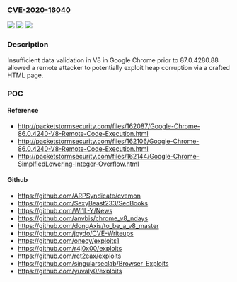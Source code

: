 ### [CVE-2020-16040](https://cve.mitre.org/cgi-bin/cvename.cgi?name=CVE-2020-16040)
![](https://img.shields.io/static/v1?label=Product&message=Chrome&color=blue)
![](https://img.shields.io/static/v1?label=Version&message=%3C%2087.0.4280.88%20&color=brighgreen)
![](https://img.shields.io/static/v1?label=Vulnerability&message=Insufficient%20data%20validation&color=brighgreen)

### Description

Insufficient data validation in V8 in Google Chrome prior to 87.0.4280.88 allowed a remote attacker to potentially exploit heap corruption via a crafted HTML page.

### POC

#### Reference
- http://packetstormsecurity.com/files/162087/Google-Chrome-86.0.4240-V8-Remote-Code-Execution.html
- http://packetstormsecurity.com/files/162106/Google-Chrome-86.0.4240-V8-Remote-Code-Execution.html
- http://packetstormsecurity.com/files/162144/Google-Chrome-SimplfiedLowering-Integer-Overflow.html

#### Github
- https://github.com/ARPSyndicate/cvemon
- https://github.com/SexyBeast233/SecBooks
- https://github.com/Wi1L-Y/News
- https://github.com/anvbis/chrome_v8_ndays
- https://github.com/dongAxis/to_be_a_v8_master
- https://github.com/joydo/CVE-Writeups
- https://github.com/oneoy/exploits1
- https://github.com/r4j0x00/exploits
- https://github.com/ret2eax/exploits
- https://github.com/singularseclab/Browser_Exploits
- https://github.com/yuvaly0/exploits

